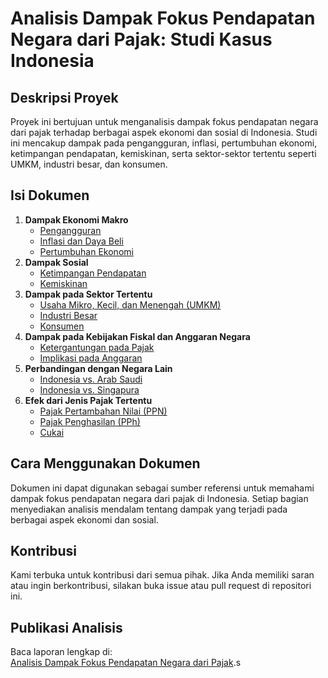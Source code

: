 # Analisis Dampak Fokus Pendapatan Negara dari Pajak: Studi Kasus Indonesia

## Deskripsi Proyek
Proyek ini bertujuan untuk menganalisis dampak fokus pendapatan negara dari pajak terhadap berbagai aspek ekonomi dan sosial di Indonesia. Studi ini mencakup dampak pada pengangguran, inflasi, pertumbuhan ekonomi, ketimpangan pendapatan, kemiskinan, serta sektor-sektor tertentu seperti UMKM, industri besar, dan konsumen.

## Isi Dokumen
1. **Dampak Ekonomi Makro**
   - [Pengangguran](#pengangguran)
   - [Inflasi dan Daya Beli](#inflasi-dan-daya-beli)
   - [Pertumbuhan Ekonomi](#pertumbuhan-ekonomi)
2. **Dampak Sosial**
   - [Ketimpangan Pendapatan](#ketimpangan-pendapatan)
   - [Kemiskinan](#kemiskinan)
3. **Dampak pada Sektor Tertentu**
   - [Usaha Mikro, Kecil, dan Menengah (UMKM)](#usaha-mikro-kecil-dan-menengah-umkm)
   - [Industri Besar](#industri-besar)
   - [Konsumen](#konsumen)
4. **Dampak pada Kebijakan Fiskal dan Anggaran Negara**
   - [Ketergantungan pada Pajak](#ketergantungan-pada-pajak)
   - [Implikasi pada Anggaran](#implikasi-pada-anggaran)
5. **Perbandingan dengan Negara Lain**
   - [Indonesia vs. Arab Saudi](#indonesia-vs-arab-saudi)
   - [Indonesia vs. Singapura](#indonesia-vs-singapura)
6. **Efek dari Jenis Pajak Tertentu**
   - [Pajak Pertambahan Nilai (PPN)](#pajak-pertambahan-nilai-ppn)
   - [Pajak Penghasilan (PPh)](#pajak-penghasilan-pph)
   - [Cukai](#cukai)

## Cara Menggunakan Dokumen
Dokumen ini dapat digunakan sebagai sumber referensi untuk memahami dampak fokus pendapatan negara dari pajak di Indonesia. Setiap bagian menyediakan analisis mendalam tentang dampak yang terjadi pada berbagai aspek ekonomi dan sosial.

## Kontribusi
Kami terbuka untuk kontribusi dari semua pihak. Jika Anda memiliki saran atau ingin berkontribusi, silakan buka issue atau pull request di repositori ini.

## Publikasi Analisis
Baca laporan lengkap di:  
<a href="https://nusantaraja.github.io/TAX-INCOME-RISK/" target="_blank" rel="noopener noreferrer">Analisis Dampak Fokus Pendapatan Negara dari Pajak</a>.s